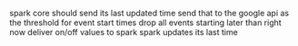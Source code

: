 spark core should send its last updated time
send that to the google api as the threshold for event start times
drop all events starting later than right now
deliver on/off values to spark
spark updates its last time